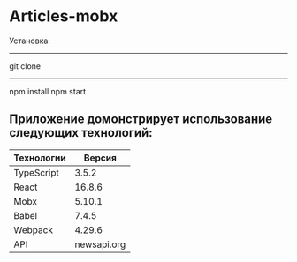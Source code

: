 # Articles-mobx

Установка: 
***
git clone
***
npm install
npm start

Приложение домонстрирует использование следующих технологий:  
------------------
Технологии|Версия
----------|---------
TypeScript|3.5.2
React     |16.8.6
Mobx      |5.10.1
Babel     |7.4.5
Webpack   |4.29.6
API       |newsapi.org
